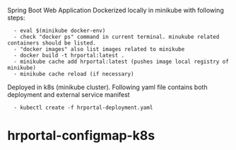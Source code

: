 Spring Boot Web Application 
Dockerized locally in minikube with following steps: 

      - eval $(minikube docker-env)
      - check "docker ps" command in current terminal. minukube related containers should be listed.
      - "docker images" also list images related to minikube
      - docker build -t hrportal:latest .
      - minikube cache add hrportal:latest (pushes image local registry of minikube)
      - minikube cache reload (if necessary)
    
Deployed in k8s (minikube cluster). Following yaml file contains both deployment and external service manifest
      
      - kubectl create -f hrportal-deployment.yaml 
# hrportal-configmap-k8s
